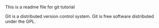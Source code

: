 This is a readme file for git tutorial

Git is a distributed version control system.
Git is free software distributed under the GPL.
